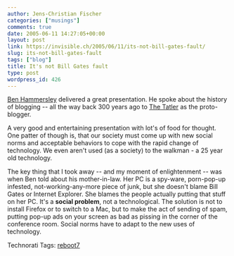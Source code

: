 ```yaml
---
author: Jens-Christian Fischer
categories: ["musings"]
comments: true
date: 2005-06-11 14:27:05+00:00
layout: post
link: https://invisible.ch/2005/06/11/its-not-bill-gates-fault/
slug: its-not-bill-gates-fault
tags: ["blog"]
title: It's not Bill Gates fault
type: post
wordpress_id: 426
---
```



[Ben Hammersley](https://www.benhammersley.com/) delivered a great presentation. He spoke about the history of blogging -- all the way back 300 years ago to [The Tatler](https://en.wikipedia.org/wiki/Tatler) as the proto-blogger.



A very good and entertaining presentation with lot's of  food for thought. One patter of though is, that our society must come up with new social norms and acceptable behaviors to cope with the rapid change of technology. We even aren't used (as a society) to the walkman - a 25 year old technology.



The key thing that I took away -- and my moment of enlightenment -- was when Ben told about his mother-in-law. Her PC is a spy-ware, porn-pop-up infested, not-working-any-more piece of junk, but she doesn't blame Bill Gates or Internet Explorer. She blames the people actually putting that stuff on her PC. It's a **social problem**, not a technological. The solution is not to install Firefox or to switch to a Mac, but to make the act of sending of spam, putting pop-up ads on your screen as bad as pissing in the corner of the conference room. Social norms have to adapt to the new uses of technology. 


Technorati Tags: [reboot7](https://technorati.com/tag/reboot7)
